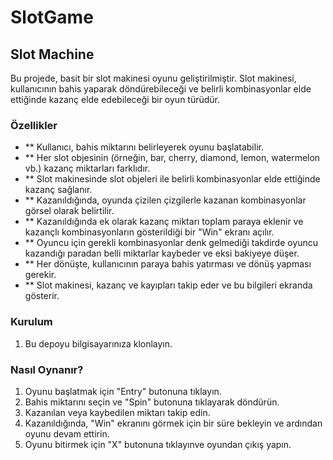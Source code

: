 # SlotGame
## Slot Machine
Bu projede, basit bir slot makinesi oyunu geliştirilmiştir. Slot makinesi, kullanıcının bahis yaparak döndürebileceği ve belirli kombinasyonlar elde ettiğinde kazanç elde edebileceği bir oyun türüdür.

### Özellikler

- ** Kullanıcı, bahis miktarını belirleyerek oyunu başlatabilir.
- ** Her slot objesinin (örneğin, bar, cherry, diamond, lemon, watermelon vb.) kazanç miktarları farklıdır.
- ** Slot makinesinde slot objeleri ile belirli kombinasyonlar elde ettiğinde kazanç sağlanır.
- ** Kazanıldığında, oyunda çizilen çizgilerle kazanan kombinasyonlar görsel olarak belirtilir.
- ** Kazanıldığında ek olarak kazanç miktarı toplam paraya eklenir ve kazançlı kombinasyonların gösterildiği bir "Win" ekranı açılır.
- ** Oyuncu için gerekli kombinasyonlar denk gelmediği takdirde oyuncu kazandığı paradan belli miktarlar kaybeder ve eksi bakiyeye düşer. 
- ** Her dönüşte, kullanıcının paraya bahis yatırması ve dönüş yapması gerekir.
- ** Slot makinesi, kazanç ve kayıpları takip eder ve bu bilgileri ekranda gösterir.

### Kurulum

1. Bu depoyu bilgisayarınıza klonlayın.

### Nasıl Oynanır?

1. Oyunu başlatmak için "Entry" butonuna tıklayın.
2. Bahis miktarını seçin ve "Spin" butonuna tıklayarak döndürün.
3. Kazanılan veya kaybedilen miktarı takip edin.
4. Kazanıldığında, "Win" ekranını görmek için bir süre bekleyin ve ardından oyunu devam ettirin.
5. Oyunu bitirmek için "X" butonuna tıklayınve oyundan çıkış yapın.

